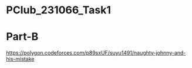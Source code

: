 # PClub_231066_Task1


# Part-B 
https://polygon.codeforces.com/p89sxUF/suyu1491/naughty-johnny-and-his-mistake

